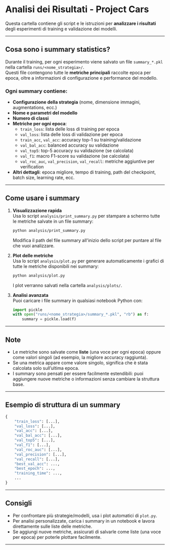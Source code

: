 # Analisi dei Risultati - Project Cars

Questa cartella contiene gli script e le istruzioni per **analizzare i risultati** degli esperimenti di training e validazione dei modelli.

---

## Cosa sono i summary statistics?

Durante il training, per ogni esperimento viene salvato un file `summary_*.pkl` nella cartella `runs/<nome_strategia>/`.  
Questi file contengono tutte le **metriche principali** raccolte epoca per epoca, oltre a informazioni di configurazione e performance del modello.

### Ogni summary contiene:
- **Configurazione della strategia** (nome, dimensione immagini, augmentations, ecc.)
- **Nome e parametri del modello**
- **Numero di classi**
- **Metriche per ogni epoca**:
  - `train_loss`: lista delle loss di training per epoca
  - `val_loss`: lista delle loss di validazione per epoca
  - `train_acc`, `val_acc`: accuracy top-1 su training/validazione
  - `val_bal_acc`: balanced accuracy su validazione
  - `val_top5`: top-5 accuracy su validazione (se calcolata)
  - `val_f1`: macro F1-score su validazione (se calcolata)
  - `val_roc_auc`, `val_precision`, `val_recall`: metriche aggiuntive per verification
- **Altri dettagli**: epoca migliore, tempo di training, path del checkpoint, batch size, learning rate, ecc.

---

## Come usare i summary

1. **Visualizzazione rapida**  
   Usa lo script `analysis/print_summary.py` per stampare a schermo tutte le metriche salvate in un file summary:
   ```bash
   python analysis/print_summary.py
   ```
   Modifica il path del file summary all'inizio dello script per puntare al file che vuoi analizzare.

2. **Plot delle metriche**  
   Usa lo script `analysis/plot.py` per generare automaticamente i grafici di tutte le metriche disponibili nei summary:
   ```bash
   python analysis/plot.py
   ```
   I plot verranno salvati nella cartella `analysis/plots/`.

3. **Analisi avanzata**  
   Puoi caricare i file summary in qualsiasi notebook Python con:
   ```python
   import pickle
   with open("runs/<nome_strategia>/summary_*.pkl", "rb") as f:
       summary = pickle.load(f)
   ```

---

## Note

- Le metriche sono salvate come **liste** (una voce per ogni epoca) oppure come valori singoli (ad esempio, la migliore accuracy raggiunta).
- Se una metrica appare come valore singolo, significa che è stata calcolata solo sull’ultima epoca.
- I summary sono pensati per essere facilmente estendibili: puoi aggiungere nuove metriche o informazioni senza cambiare la struttura base.

---

## Esempio di struttura di un summary

```python
{
    "train_loss": [...],
    "val_loss": [...],
    "val_acc": [...],
    "val_bal_acc": [...],
    "val_top5": [...],
    "val_f1": [...],
    "val_roc_auc": [...],
    "val_precision": [...],
    "val_recall": [...],
    "best_val_acc": ...,
    "best_epoch": ...,
    "training_time": ...,
    ...
}
```

---

## Consigli

- Per confrontare più strategie/modelli, usa i plot automatici di `plot.py`.
- Per analisi personalizzate, carica i summary in un notebook e lavora direttamente sulle liste delle metriche.
- Se aggiungi nuove metriche, assicurati di salvarle come liste (una voce per epoca) per poterle plottare facilmente.

---